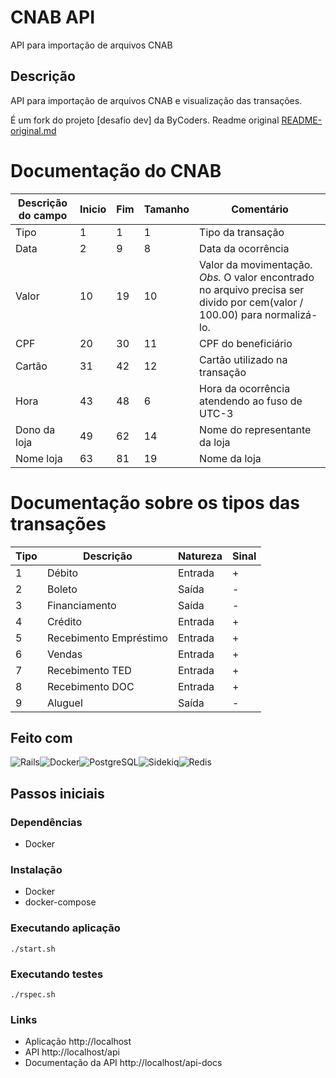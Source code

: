 # CNAB API

API para importação de arquivos CNAB

## Descrição

API para importação de arquivos CNAB e visualização das transações.

É um fork do projeto [desafio dev] da ByCoders.  Readme original [README-original.md](README-original.md)

# Documentação do CNAB

| Descrição do campo  | Inicio | Fim | Tamanho | Comentário
| ------------- | ------------- | -----| ---- | ------
| Tipo  | 1  | 1 | 1 | Tipo da transação
| Data  | 2  | 9 | 8 | Data da ocorrência
| Valor | 10 | 19 | 10 | Valor da movimentação. *Obs.* O valor encontrado no arquivo precisa ser divido por cem(valor / 100.00) para normalizá-lo.
| CPF | 20 | 30 | 11 | CPF do beneficiário
| Cartão | 31 | 42 | 12 | Cartão utilizado na transação 
| Hora  | 43 | 48 | 6 | Hora da ocorrência atendendo ao fuso de UTC-3
| Dono da loja | 49 | 62 | 14 | Nome do representante da loja
| Nome loja | 63 | 81 | 19 | Nome da loja

# Documentação sobre os tipos das transações

| Tipo | Descrição | Natureza | Sinal |
| ---- | -------- | --------- | ----- |
| 1 | Débito | Entrada | + |
| 2 | Boleto | Saída | - |
| 3 | Financiamento | Saída | - |
| 4 | Crédito | Entrada | + |
| 5 | Recebimento Empréstimo | Entrada | + |
| 6 | Vendas | Entrada | + |
| 7 | Recebimento TED | Entrada | + |
| 8 | Recebimento DOC | Entrada | + |
| 9 | Aluguel | Saída | - |

## Feito com
![Rails][Rails]![Docker][Docker]![PostgreSQL][PostgreSQL]![Sidekiq][Sidekiq]![Redis][Redis]

## Passos iniciais

### Dependências

* Docker

### Instalação

* Docker
* docker-compose

### Executando aplicação

```
./start.sh
```

### Executando testes

```
./rspec.sh
```

### Links

* Aplicação http://localhost
* API http://localhost/api
* Documentação da API http://localhost/api-docs

<!-- MARKDOWN LINKS & IMAGES -->
<!-- https://www.markdownguide.org/basic-syntax/#reference-style-links -->

[Rails]: https://img.shields.io/badge/Rails-a40000?style=for-the-badge&logo=RubyonRails&logoColor=white
[Docker]: https://img.shields.io/badge/Docker-0092E6?style=for-the-badge&logo=Docker&logoColor=white
[PostgreSQL]: https://img.shields.io/badge/PostgreSQL-2F6792?style=for-the-badge&logo=PostgreSQL&logoColor=white
[Sidekiq]: https://img.shields.io/badge/Sidekiq-F7F7F7?style=for-the-badge&logo=Sidekiq&logoColor=white
[Redis]: https://img.shields.io/badge/Redis-D12B1F?style=for-the-badge&logo=Redis&logoColor=white
